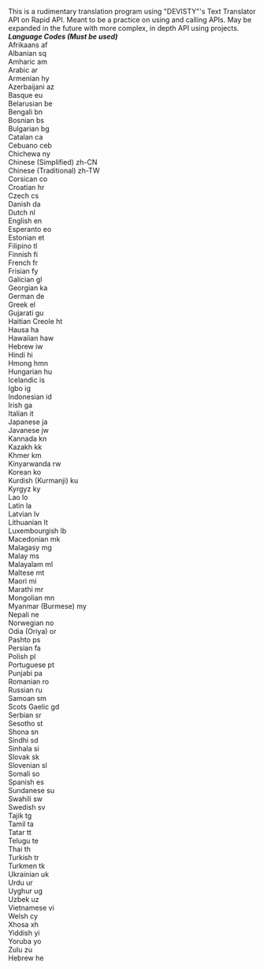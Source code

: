 This is a rudimentary translation program using "DEVISTY"'s Text Translator API on Rapid API. Meant to be a practice on using and calling APIs. May be expanded in the future with more complex, in depth API using projects.
***Language Codes (Must be used)***  
Afrikaans	af  
Albanian	sq  
Amharic	am  
Arabic	ar  
Armenian	hy  
Azerbaijani	az  
Basque	eu  
Belarusian	be  
Bengali	bn  
Bosnian	bs  
Bulgarian	bg  
Catalan	ca  
Cebuano	ceb  
Chichewa	ny  
Chinese (Simplified)	zh-CN  
Chinese (Traditional)	zh-TW  
Corsican	co  
Croatian	hr  
Czech	cs  
Danish	da  
Dutch	nl  
English	en  
Esperanto	eo  
Estonian	et  
Filipino	tl  
Finnish	fi  
French	fr  
Frisian	fy  
Galician	gl  
Georgian	ka  
German	de  
Greek	el  
Gujarati	gu  
Haitian Creole	ht  
Hausa	ha  
Hawaiian	haw  
Hebrew	iw  
Hindi	hi  
Hmong	hmn  
Hungarian	hu  
Icelandic	is  
Igbo	ig  
Indonesian	id  
Irish	ga  
Italian	it  
Japanese	ja  
Javanese	jw  
Kannada	kn  
Kazakh	kk  
Khmer	km  
Kinyarwanda	rw  
Korean	ko  
Kurdish (Kurmanji)	ku  
Kyrgyz	ky  
Lao	lo  
Latin	la  
Latvian	lv  
Lithuanian	lt  
Luxembourgish	lb  
Macedonian	mk  
Malagasy	mg  
Malay	ms  
Malayalam	ml  
Maltese	mt  
Maori	mi  
Marathi	mr  
Mongolian	mn  
Myanmar (Burmese)	my  
Nepali	ne  
Norwegian	no  
Odia (Oriya)	or  
Pashto	ps  
Persian	fa  
Polish	pl  
Portuguese	pt  
Punjabi	pa  
Romanian	ro  
Russian	ru  
Samoan	sm  
Scots Gaelic	gd  
Serbian	sr  
Sesotho	st  
Shona	sn  
Sindhi	sd  
Sinhala	si  
Slovak	sk  
Slovenian	sl  
Somali	so  
Spanish	es  
Sundanese	su  
Swahili	sw  
Swedish	sv  
Tajik	tg  
Tamil	ta  
Tatar	tt  
Telugu	te  
Thai	th  
Turkish	tr  
Turkmen	tk  
Ukrainian	uk  
Urdu	ur  
Uyghur	ug  
Uzbek	uz  
Vietnamese	vi  
Welsh	cy  
Xhosa	xh  
Yiddish	yi  
Yoruba	yo  
Zulu	zu  
Hebrew	he  

